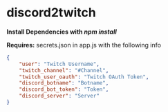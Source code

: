 # discord2twitch

**Install Dependencies with *npm install***

**Requires:** secrets.json in app.js with the following info  

```json 
{  
	"user": "Twitch Username",  
	"twitch_channel": "#Channel",  
	"twitch_user_oauth": "Twitch OAuth Token",  
	"discord_botname": "Botname",  
	"discord_bot_token": "Token",  
	"discord_server": "Server"  
}
```